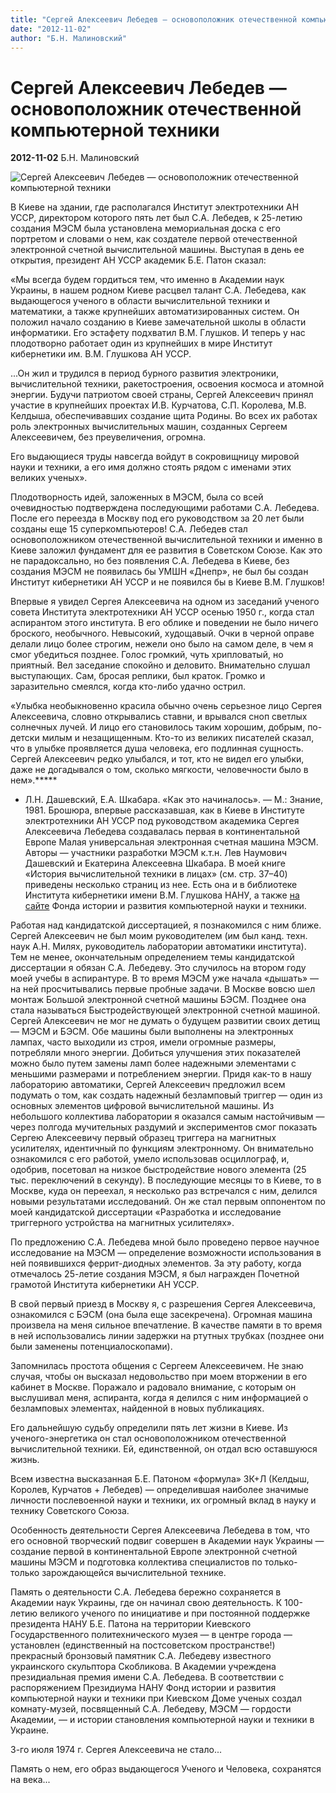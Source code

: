 ```yaml
---
title: "Сергей Алексеевич Лебедев — основоположник отечественной компьютерной техники"
date: "2012-11-02"
author: "Б.Н. Малиновский"
---
```


# Сергей Алексеевич Лебедев — основоположник отечественной компьютерной техники

**2012-11-02** Б.Н. Малиновский

![Сергей Алексеевич Лебедев — основоположник отечественной компьютерной техники](http://linkme.ufanet.ru/box/500x700/fe4baac4e2fcf9dacbc88174cdd26e4e.jpg)

В Киеве на здании, где располагался Институт электротехники АН УССР, директором которого пять лет был С.А. Лебедев, к 25-летию создания МЭСМ была установлена мемориальная доска с его портретом и словами о нем, как создателе первой отечественной электронной счетной вычислительной машины. Выступая в день ее открытия, президент АН УССР академик Б.Е. Патон сказал:

«Мы всегда будем гордиться тем, что именно в Академии наук Украины, в нашем родном Киеве расцвел талант С.А. Лебедева, как выдающегося ученого в области вычислительной техники и математики, а также крупнейших автоматизированных систем. Он положил начало созданию в Киеве замечательной школы в области информатики. Его эстафету подхватил В.М. Глушков. И теперь у нас плодотворно работает один из крупнейших в мире Институт кибернетики им. В.М. Глушкова АН УССР.

...Он жил и трудился в период бурного развития электроники, вычислительной техники, ракетостроения, освоения космоса и атомной энергии. Будучи патриотом своей страны, Сергей Алексеевич принял участие в крупнейших проектах И.В. Курчатова, С.П. Королева, М.В. Келдыша, обеспечивавших создание щита Родины. Во всех их работах роль электронных вычислительных машин, созданных Сергеем Алексеевичем, без преувеличения, огромна.

Его выдающиеся труды навсегда войдут в сокровищницу мировой науки и техники, а его имя должно стоять рядом с именами этих великих ученых».

Плодотворность идей, заложенных в МЭСМ, была со всей очевидностью подтверждена последующими работами С.А. Лебедева. После его переезда в Москву под его руководством за 20 лет были созданы еще 15 суперкомпьютеров! С.А. Лебедев стал основоположником отечественной вычислительной техники и именно в Киеве заложил фундамент для ее развития в Советском Союзе. Как это не парадоксально, но без появления С.А. Лебедева в Киеве, без создания МЭСМ не появилась бы УМШН «Днепр», не был бы создан Институт кибернетики АН УССР и не появился бы в Киеве В.М. Глушков!

Впервые я увидел Сергея Алексеевича на одном из заседаний ученого совета Института электротехники АН УССР осенью 1950 г., когда стал аспирантом этого института. В его облике и поведении не было ничего броского, необычного. Невысокий, худощавый. Очки в черной оправе делали лицо более строгим, нежели оно было на самом деле, в чем я смог убедиться позднее. Голос громкий, чуть хрипловатый, но приятный. Вел заседание спокойно и деловито. Внимательно слушал выступающих. Сам, бросая реплики, был краток. Громко и заразительно смеялся, когда кто-либо удачно острил.

«Улыбка необыкновенно красила обычно очень серьезное лицо Сергея Алексеевича, словно открывались ставни, и врывался сноп светлых солнечных лучей. И лицо его становилось таким хорошим, добрым, по-детски милым и незащищенным. Кто-то из великих писателей сказал, что в улыбке проявляется душа человека, его подлинная сущность. Сергей Алексеевич редко улыбался, и тот, кто не видел его улыбки, даже не догадывался о том, сколько мягкости, человечности было в нем».*****

* Л.Н. Дашевский, Е.А. Шкабара. «Как это начиналось». — М.: Знание, 1981. Брошюра, впервые рассказавшая, как в Киеве в Институте электротехники АН УССР под руководством академика Сергея Алексеевича Лебедева создавалась первая в континентальной Европе Малая универсальная электронная счетная машина МЭСМ. Авторы — участники разработки МЭСМ к.т.н. Лев Наумович Дашевский и Екатерина Алексеевна Шкабара. В моей книге «История вычислительной техники в лицах» (см. стр. 37–40) приведены несколько страниц из нее. Есть она и в библиотеке Института кибернетики имени В.М. Глушкова НАНУ, а также [на сайте](http://www.icfcst.kicv.ua/) Фонда истории и развития компьютерной науки и техники.

Работая над кандидатской диссертацией, я познакомился с ним ближе. Сергей Алексеевич не был моим руководителем (им был канд. техн. наук А.Н. Милях, руководитель лаборатории автоматики института). Тем не менее, окончательным определением темы кандидатской диссертации я обязан С.А. Лебедеву. Это случилось на втором году моей учебы в аспирантуре. В то время МЭСМ уже начала «дышать» — на ней просчитывались первые пробные задачи. В Москве вовсю шел монтаж Большой электронной счетной машины БЭСМ. Позднее она стала называться Быстродействующей электронной счетной машиной. Сергей Алексеевич не мог не думать о будущем развитии своих детищ — МЭСМ и БЭСМ. Обе машины были выполнены на электронных лампах, часто выходили из строя, имели огромные размеры, потребляли много энергии. Добиться улучшения этих показателей можно было путем замены ламп более надежными элементами с меньшими размерами и потреблением энергии. Придя как-то в нашу лабораторию автоматики, Сергей Алексеевич предложил всем подумать о том, как создать надежный безламповый триггер — один из основных элементов цифровой вычислительной машины. Из небольшого коллектива лаборатории я оказался самым настойчивым — через полгода мучительных раздумий и экспериментов смог показать Сергею Алексеевичу первый образец триггера на магнитных усилителях, идентичный по функциям электронному. Он внимательно ознакомился с его работой, умело использовав осциллограф, и, одобрив, посетовал на низкое быстродействие нового элемента (25 тыс. переключений в секунду). В последующие месяцы то в Киеве, то в Москве, куда он переехал, я несколько раз встречался с ним, делился новыми результатами исследований. Он же стал первым оппонентом по моей кандидатской диссертации «Разработка и исследование триггерного устройства на магнитных усилителях».

По предложению С.А. Лебедева мной было проведено первое научное исследование на МЭСМ — определение возможности использования в ней появившихся феррит-диодных элементов. За эту работу, когда отмечалось 25-летие создания МЭСМ, я был награжден Почетной грамотой Института кибернетики АН УССР.

В свой первый приезд в Москву я, с разрешения Сергея Алексеевича, ознакомился с БЭСМ (она была еще засекречена). Огромная машина произвела на меня сильное впечатление. В качестве памяти в то время в ней использовались линии задержки на ртутных трубках (позднее они были заменены потенциалоскопами).

Запомнилась простота общения с Сергеем Алексеевичем. Не знаю случая, чтобы он высказал недовольство при моем вторжении в его кабинет в Москве. Поражало и радовало внимание, с которым он выслушивал меня, аспиранта, когда я делился с ним информацией о безламповых элементах, найденной в новых публикациях.

Его дальнейшую судьбу определили пять лет жизни в Киеве. Из ученого-энергетика он стал основоположником отечественной вычислительной техники. Ей, единственной, он отдал всю оставшуюся жизнь.

Всем известна высказанная Б.Е. Патоном «формула» 3К+Л (Келдыш, Королев, Курчатов + Лебедев) — определившая наиболее значимые личности послевоенной науки и техники, их огромный вклад в науку и технику Советского Союза.

Особенность деятельности Сергея Алексеевича Лебедева в том, что его основной творческий подвиг совершен в Академии наук Украины — создание первой в континентальной Европе электронной счетной машины МЭСМ и подготовка коллектива специалистов по только-только зарождающейся вычислительной технике.

Память о деятельности С.А. Лебедева бережно сохраняется в Академии наук Украины, где он начинал свою деятельность. К 100-летию великого ученого по инициативе и при постоянной поддержке президента НАНУ Б.Е. Патона на территории Киевского Государственного политехнического музея — в центре города — установлен (единственный на постсоветском пространстве!) прекрасный бронзовый памятник С.А. Лебедеву известного украинского скульптора Скобликова. В Академии учреждена президиальная премия имени С.А. Лебедева. В соответствии с распоряжением Президиума НАНУ Фонд истории и развития компьютерной науки и техники при Киевском Доме ученых создал комнату-музей, посвященный С.А. Лебедеву, МЭСМ — гордости Академии, — и истории становления компьютерной науки и техники в Украине.

3-го июля 1974 г. Сергея Алексеевича не стало...

Память о нем, его образ выдающегося Ученого и Человека, сохранятся на века...